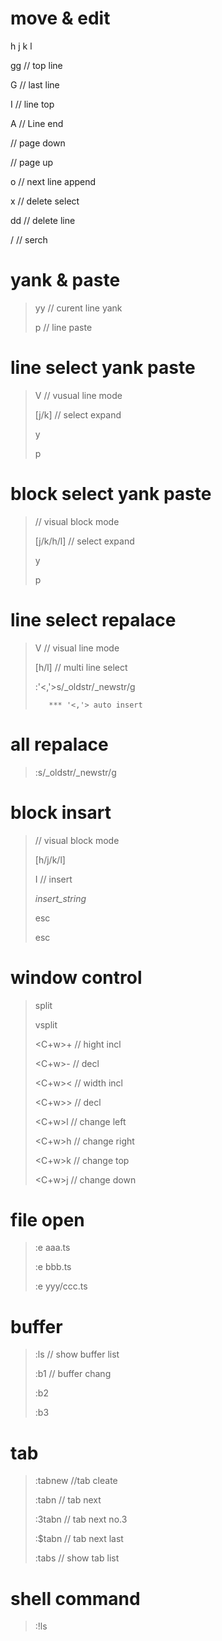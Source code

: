 # move & edit

  h
  j
  k
  l
  
  gg      // top line 
  
  G       // last line
  
  I       // line top
  
  A       // Line end
  
  <C-d>   // page down
  
  <C-u>   // page up
  
  o       // next line append
  
  x       // delete select
  
  dd      // delete line
  
  /       // serch


# yank & paste

>  yy      // curent line yank
>  
>  p       // line paste

# line select yank paste

>  V       // vusual line mode
>  
>  [j/k]   // select expand
>  
>  y
>  
>  p

# block select yank paste

>  <C-v>       // visual block mode
>  
>  [j/k/h/l]   // select expand
>  
>  y
>  
>  p


# line select repalace

>  V       // visual line mode
>  
>  [h/l]   // multi line select
>  
>  
>  :'<,'>s/_oldstr/_newstr/g
>  
>  
>        *** '<,'> auto insert

# all repalace

>  :s/_oldstr/_newstr/g


# block insart

>  <C-v>            // visual block mode 
>  
>  [h/j/k/l]
>  
>  I                // insert 
>  
>  _insert_string_
>  
>  esc
>  
>  esc

# window control

>  split
>  
>  vsplit
>  
>  
>  <C+w>+   // hight incl
>  
>  <C+w>-   //       decl
>  
>  <C+w><   // width incl
>  
>  <C+w>>   //       decl
>  
>  
>  <C+w>l   // change left
>  
>  <C+w>h   // change right
>  
>  <C+w>k   // change top
>  
>  <C+w>j   // change down
>  

# file open
  
>  :e aaa.ts
>  
>  :e bbb.ts
>  
>  :e yyy/ccc.ts
>  
  
# buffer 
  
>  :ls      // show buffer list
>  
>  :b1      // buffer chang
>  
>  :b2
>  
>  :b3
>  
  
# tab
  
>  :tabnew  //tab cleate
>  
>  :tabn    // tab next
>  
>  :3tabn   // tab next  no.3
>  
>  :$tabn   // tab next last
>  
>  
>  :tabs    // show tab list
>  

# shell command
  
>  :!ls
  
